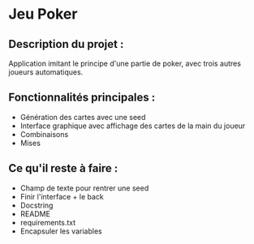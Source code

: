 # Jeu Poker

## Description du projet :

Application imitant le principe d'une partie de poker, avec trois autres joueurs automatiques.

## Fonctionnalités principales :

- Génération des cartes avec une seed
- Interface graphique avec affichage des cartes de la main du joueur
- Combinaisons
- Mises

## Ce qu'il reste à faire :

- Champ de texte pour rentrer une seed
- Finir l'interface + le back
- Docstring
- README
- requirements.txt
- Encapsuler les variables
